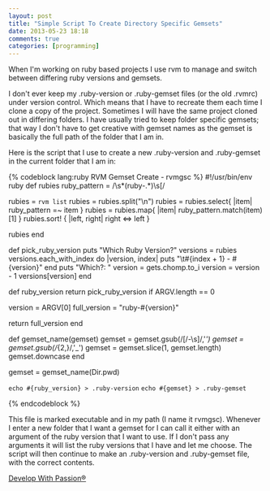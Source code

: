 ```yaml
---
layout: post
title: "Simple Script To Create Directory Specific Gemsets"
date: 2013-05-23 18:18
comments: true
categories: [programming]
---
```

When I'm working on ruby based projects I use rvm to manage and switch between differing ruby versions and gemsets.

I don't ever keep my .ruby-version or .ruby-gemset files (or the old .rvmrc) under version control. Which means that I have to recreate them each time I clone a copy of the project. Sometimes I will have the same project cloned out in differing folders. I have usually tried to keep folder specific gemsets; that way I don't have to get creative with gemset names as the gemset is basically the full path of the folder that I am in.

Here is the script that I use to create a new .ruby-version and .ruby-gemset in the current folder that I am in:

{% codeblock lang:ruby RVM Gemset Create - rvmgsc %}
#!/usr/bin/env ruby
def rubies
  ruby_pattern = /\s*(ruby-.*)\s\[/

  rubies = `rvm list`
  rubies = rubies.split("\n")
  rubies = rubies.select{ |item| ruby_pattern =~ item }
  rubies = rubies.map{ |item| ruby_pattern.match(item)[1] }
  rubies.sort! { |left, right| right <=> left }

  rubies
end

def pick_ruby_version
  puts "Which Ruby Version?"
  versions = rubies
  versions.each_with_index do |version, index|
    puts "\t#{index + 1} - #{version}"
  end
  puts "Which?: "
  version = gets.chomp.to_i
  version = version - 1
  versions[version]
end

def ruby_version
  return pick_ruby_version if ARGV.length == 0

  version = ARGV[0]
  full_version = "ruby-#{version}"

  return full_version
end

def gemset_name(gemset)
  gemset = gemset.gsub(/[\/\-\s]/,'_')
  gemset = gemset.gsub(/_{2,}/,'_')
  gemset = gemset.slice(1, gemset.length)
  gemset.downcase
end

gemset = gemset_name(Dir.pwd)

`echo #{ruby_version} > .ruby-version`
`echo #{gemset} > .ruby-gemset`

{% endcodeblock %}

This file is marked executable and in my path (I name it rvmgsc). Whenever I enter a new folder that I want a gemset for I can call it either with an argument of the ruby version that I want to use. If I don't pass any arguments it will list the ruby versions that I have and let me choose. The script will then continue to make an .ruby-version and .ruby-gemset file, with the correct contents.

[Develop With Passion®](http://www.developwithpassion.com)
